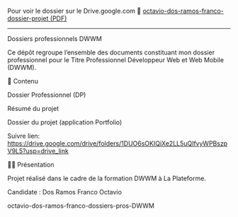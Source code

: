 Pour voir le dossier sur le Drive.google.com
📄 [octavio-dos-ramos-franco-dossier-projet (PDF)](https://drive.google.com/drive/folders/1DUO6sOKIQiXe2LL5uQlfvyWPBszpV9L5?usp=drive_link)
______________________________________________________________________________________________________________________________

Dossiers professionnels DWWM

Ce dépôt regroupe l’ensemble des documents constituant mon dossier professionnel pour le Titre Professionnel Développeur Web et Web Mobile (DWWM).


📂 Contenu

Dossier Professionnel (DP)

Résumé du projet

Dossier du projet (application Portfolio) 

Suivre lien: https://drive.google.com/drive/folders/1DUO6sOKIQiXe2LL5uQlfvyWPBszpV9L5?usp=drive_link


🧑‍💻 Présentation

Projet réalisé dans le cadre de la formation DWWM à La Plateforme.

Candidate : Dos Ramos Franco Octavio


octavio-dos-ramos-franco-dossiers-pros-DWWM
